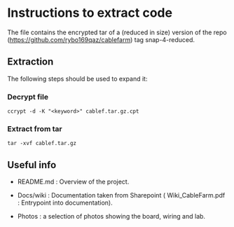 # Instructions to extract code

The file contains the encrypted tar of a (reduced in size) version of the repo (https://github.com/rybo169qaz/cablefarm) tag snap-4-reduced.

## Extraction

The following steps should be used to expand it:

### Decrypt file
	ccrypt -d -K "<keyword>" cablef.tar.gz.cpt

### Extract from tar
	tar -xvf cablef.tar.gz


## Useful info

- README.md : Overview of the project.

- Docs/wiki : Documentation taken from Sharepoint ( Wiki_CableFarm.pdf : Entrypoint into documentation).

- Photos : a selection of photos showing the board, wiring and lab.

